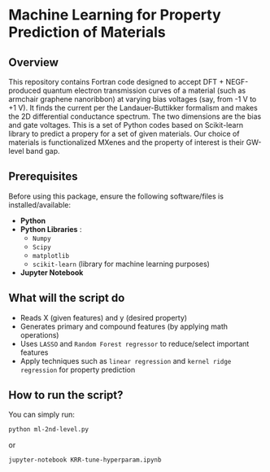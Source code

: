# **Machine Learning for Property Prediction of Materials**

## Overview
This repository contains Fortran code designed to accept DFT + NEGF-produced quantum electron transmission curves of a material (such as armchair graphene nanoribbon) at varying bias voltages (say, from -1 V to +1 V). It finds the current per the Landauer-Buttikker formalism and makes the 2D differential conductance spectrum. The two dimensions are the bias and gate voltages.
This is a set of Python codes based on Scikit-learn library to predict a propery for a set of given materials. Our choice of materials is functionalized MXenes and the property of interest is their GW-level band gap.

## Prerequisites
Before using this package, ensure the following software/files is installed/available:
- **Python**
- **Python Libraries** :
  - `Numpy`
  - `Scipy`
  - `matplotlib`
  - `scikit-learn` (library for machine learning purposes)
- **Jupyter Notebook**

## What will the script do
- Reads X (given features) and y (desired property)
- Generates primary and compound features (by applying math operations)
- Uses `LASSO` and `Random Forest regressor` to reduce/select important features
- Apply techniques such as `linear regression` and `kernel ridge regression` for property prediction

## How to run the script?

You can simply run:

```bash
python ml-2nd-level.py
```

or 
```bash
jupyter-notebook KRR-tune-hyperparam.ipynb
```

